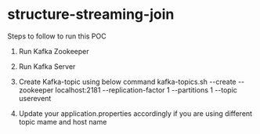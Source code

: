# structure-streaming-join

Steps to follow to run this POC

1. Run Kafka Zookeeper
2. Run Kafka Server
3. Create Kafka-topic using below command
	kafka-topics.sh --create --zookeeper  localhost:2181 --replication-factor 1 --partitions 1 --topic userevent
	
4. Update your application.properties accordingly if you are using different topic mame and host name


 